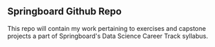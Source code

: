 ## Springboard Github Repo

This repo will contain my work pertaining to exercises and capstone projects a part of Springboard's Data Science Career Track syllabus.